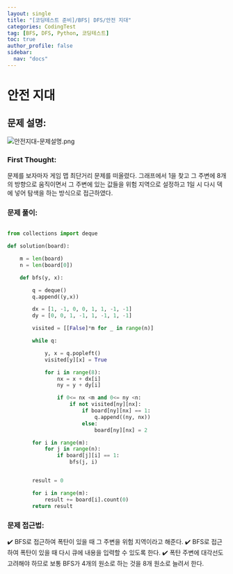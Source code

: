 ```yaml
---
layout: single
title: "[코딩테스트 준비]/BFS| DFS/안전 지대"
categories: CodingTest
tag: [BFS, DFS, Python, 코딩테스트]
toc: true
author_profile: false
sidebar:
  nav: "docs"
---
```


# 안전 지대

## 문제 설명:

![안전지대-문제설명.png]({{site.url}}/images/2023-07-29-codingTest-안전지대/안전지대-문제설명.png)

### First Thought:

문제를 보자마자 게임 맵 최단거리 문제를 떠올렸다. 그래프에서 1을 찾고 그 주변에 8개의 방향으로 움직이면서 그 주변에 있는 값들을 위험 지역으로 설정하고 1일 시 다시 덱에 넣어 탐색을 하는 방식으로 접근하였다.

### 문제 풀이:

```python

from collections import deque

def solution(board):

    m = len(board)
    n = len(board[0])

    def bfs(y, x):

        q = deque()
        q.append((y,x))

        dx = [1, -1, 0, 0, 1, 1, -1, -1]
        dy = [0, 0, 1, -1, 1, -1, 1, -1]

        visited = [[False]*m for _ in range(n)]

        while q:

            y, x = q.popleft()
            visited[y][x] = True

            for i in range(8):
                nx = x + dx[i]
                ny = y + dy[i]

                if 0<= nx <m and 0<= ny <n:
                    if not visited[ny][nx]:
                        if board[ny][nx] == 1:
                            q.append((ny, nx))
                        else:
                            board[ny][nx] = 2

        for i in range(m):
            for j in range(n):
                if board[j][i] == 1:
                    bfs(j, i)


        result = 0

        for i in range(m):
            result += board[i].count(0)
        return result
```

### 문제 접근법:

✔️ BFS로 접근하여 폭탄이 있을 때 그 주변을 위험 지역이라고 해준다.
✔️ BFS로 접근하여 폭탄이 있을 때 다시 큐에 내용을 입력할 수 있도록 한다.
✔️ 폭탄 주변에 대각선도 고려해야 하므로 보통 BFS가 4개의 원소로 하는 것을 8개 원소로 늘려서 한다.
